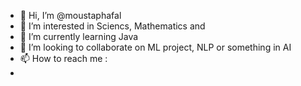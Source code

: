 - 👋 Hi, I’m @moustaphafal
- 👀 I’m interested in Sciencs, Mathematics and
- 🌱 I’m currently learning Java
- 💞️ I’m looking to collaborate on ML project, NLP or something in AI
- 📫 How to reach me : 
-   

<!---
moustaphafal/moustaphafal is a ✨ special ✨ repository because its `README.md` (this file) appears on your GitHub profile.
You can click the Preview link to take a look at your changes.
--->
